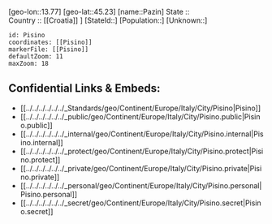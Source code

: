 ﻿---
location: [45.23,13.77] 
mapzoom: [7,12] 
mapmarker: city 
type: City
tags:
- geo/City


SpocWebEntityId: 33388
isDeleted: false
confidential: public

---
[geo-lon::13.77] 
[geo-lat::45.23] 
[name::Pazin] 
State ::  
Country :: [[Croatia]] ] 
[StateId::] 
[Population::] 
[Unknown::] 


```leaflet
id: Pisino
coordinates: [[Pisino]] 
markerFile: [[Pisino]] 
defaultZoom: 11 
maxZoom: 18
```


## Confidential Links & Embeds: 
- [[../../../../../../_Standards/geo/Continent/Europe/Italy/City/Pisino|Pisino]] 
- [[../../../../../../_public/geo/Continent/Europe/Italy/City/Pisino.public|Pisino.public]] 
- [[../../../../../../_internal/geo/Continent/Europe/Italy/City/Pisino.internal|Pisino.internal]] 
- [[../../../../../../_protect/geo/Continent/Europe/Italy/City/Pisino.protect|Pisino.protect]] 
- [[../../../../../../_private/geo/Continent/Europe/Italy/City/Pisino.private|Pisino.private]] 
- [[../../../../../../_personal/geo/Continent/Europe/Italy/City/Pisino.personal|Pisino.personal]] 
- [[../../../../../../_secret/geo/Continent/Europe/Italy/City/Pisino.secret|Pisino.secret]] 
